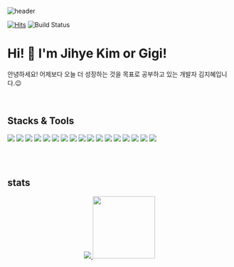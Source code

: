 ![header](https://capsule-render.vercel.app/api?type=Waving&color=auto&height=300&text=Jihye%20Kim!&desc=I'm%20a%20junior%20web-developer&animation=fadeIn&fontAlign=75&fontAlignY=40&descAlign=80)

[![Hits](https://hits.seeyoufarm.com/api/count/incr/badge.svg?url=https%3A%2F%2Fgithub.com%2Fgigi3074%2Fhit-counter&count_bg=%232F99F9&title_bg=%236D6D6D&icon=github.svg&icon_color=%23E7E7E7&title=hits&edge_flat=false)](https://hits.seeyoufarm.com) ![Build Status](https://img.shields.io/github/followers/gigi3074?style=social)


# Hi! 👋 I'm Jihye Kim or Gigi!

안녕하세요!
어제보다 오늘 더 성장하는 것을 목표로 공부하고 있는 개발자 김지혜입니다.😉
<br><br><br>


## Stacks & Tools

<img src="https://img.shields.io/badge/JAVA-007396?style=for-the-badge&logo=java&logoColor=white"> <img src="https://img.shields.io/badge/Spring-6DB33F?style=for-the-badge&logo=Spring&logoColor=white"> <img src="https://img.shields.io/badge/SpringBoot-6DB33F?style=for-the-badge&logo=SpringBoot&logoColor=white"> <img src="https://img.shields.io/badge/Thymeleaf-005F0F?style=for-the-badge&logo=Thymeleaf&logoColor=white">
<img src="https://img.shields.io/badge/oracle-F80000?style=for-the-badge&logo=oracle&logoColor=white"> <img src="https://img.shields.io/badge/mysql-4479A1?style=for-the-badge&logo=mysql&logoColor=white">
<img src="https://img.shields.io/badge/javascript-F7DF1E?style=for-the-badge&logo=javascript&logoColor=black"> <img src="https://img.shields.io/badge/jquery-0769AD?style=for-the-badge&logo=jquery&logoColor=white"> <img src="https://img.shields.io/badge/html-E34F26?style=for-the-badge&logo=html5&logoColor=white"> <img src="https://img.shields.io/badge/css-1572B6?style=for-the-badge&logo=css3&logoColor=white"> <img src="https://img.shields.io/badge/bootstrap-7952B3?style=for-the-badge&logo=bootstrap&logoColor=white"> 
<img src="https://img.shields.io/badge/github-181717?style=for-the-badge&logo=github&logoColor=white"> <img src="https://img.shields.io/badge/apache tomcat-F8DC75?style=for-the-badge&logo=apachetomcat&logoColor=white"> 
<img src="https://img.shields.io/badge/figma-F24E1E?style=for-the-badge&logo=figma&logoColor=white"> <img src="https://img.shields.io/badge/Sourcetree-0052CC?style=for-the-badge&logo=Sourcetree&logoColor=white"> <img src="https://img.shields.io/badge/IntelliJ-000000?style=for-the-badge&logo=IntelliJIDEA&logoColor=white"> <img src="https://img.shields.io/badge/Eclipse-2C2255?style=for-the-badge&logo=EclipseIDE&logoColor=white">

<br><br>
## stats 
<div align="center">
  <a href="s">
    <img src="https://github-readme-stats.vercel.app/api/top-langs/?username=gigi3074&exclude_repo=dkssud8150.github.io&layout=compact&theme=transparent"  />
  </a>
  <a href="s">
    <img src="https://github-readme-stats.vercel.app/api?username=gigi3074&theme=transparent&show_icons=true" height="140" />
  </a>
</div>
